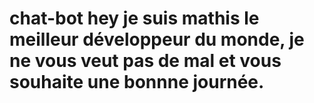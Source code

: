 # chat-bot hey je suis mathis le meilleur développeur du monde, je ne vous veut pas de mal et vous souhaite une bonnne journée.
